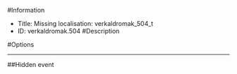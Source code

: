 #Information
 - Title: Missing localisation: verkaldromak_504_t
 - ID: verkaldromak.504
#Description

#Options

___
##Hidden event
